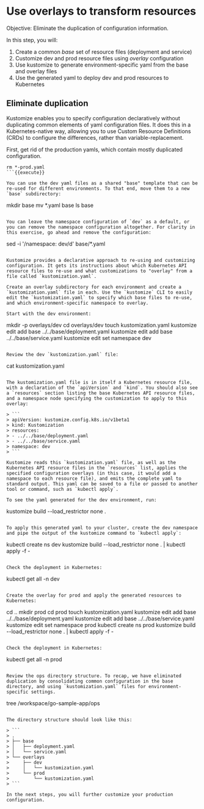 # Use overlays to transform resources

Objective:
Eliminate the duplication of configuration information.

In this step, you will:
1. Create a common _base_ set of resource files (deployment and service)
2. Customize dev and prod resource files using _overlay_ configuration
3. Use kustomize to generate environment-specific yaml from the base and overlay files
4. Use the generated yaml to deploy dev and prod resources to Kubernetes

## Eliminate duplication

Kustomize enables you to specify configuration declaratively without duplicating common elements of yaml configuration files. It does this in a Kubernetes-native way, allowing you to use Custom Resource Definitions (CRDs) to configure the differences, rather than variable-replacement.

First, get rid of the production yamls, which contain mostly duplicated configuration.

```
rm *-prod.yaml
```{{execute}}

You can use the dev yaml files as a shared "base" template that can be re-used for different environments. To that end, move them to a new `base` subdirectory:

```
mkdir base
mv *.yaml base
ls base
```{{execute}}

You can leave the namespace configuration of `dev` as a default, or you can remove the namespace configuration altogether. For clarity in this exercise, go ahead and remove the configuration:

```
sed -i '/namespace: dev/d' base/*.yaml 
```{{execute}}

Kustomize provides a declarative approach to re-using and customizing configuration. It gets its instructions about which Kubernetes API resource files to re-use and what customizations to "overlay" from a file called `kustomization.yaml`.

Create an overlay subdirectory for each environment and create a `kustomization.yaml` file in each. Use the `kustomize` CLI to easily edit the `kustomization.yaml` to specify which base files to re-use, and which environment-specific namespace to overlay.

Start with the dev environment:

```
mkdir -p overlays/dev
cd overlays/dev
touch kustomization.yaml
kustomize edit add base ../../base/deployment.yaml
kustomize edit add base ../../base/service.yaml
kustomize edit set namespace dev
```{{execute}}

Review the dev `kustomization.yaml` file:

```
cat kustomization.yaml
```{{execute}}

The kustomization.yaml file is in itself a Kubernetes resource file, with a declaration of the `apiVersion` and `kind`. You should also see a `resources` section listing the base Kubernetes API resource files, and a namespace node specifying the customization to apply to this overlay:
               
> ```
> apiVersion: kustomize.config.k8s.io/v1beta1
> kind: Kustomization
> resources:
> - ../../base/deployment.yaml
> - ../../base/service.yaml
> namespace: dev
> ```

Kustomize reads this `kustomization.yaml` file, as well as the Kubernetes API resource files in the `resources` list, applies the specified configuration overlays (in this case, it would add a namespace to each resource file), and emits the complete yaml to standard output. This yaml can be saved to a file or passed to another tool or command, such as `kubectl apply`.

To see the yaml generated for the dev environment, run:

```
kustomize build --load_restrictor none .
```{{execute}}

To apply this generated yaml to your cluster, create the dev namespace and pipe the output of the kustomize command to `kubectl apply`:

```
kubectl create ns dev
kustomize build --load_restrictor none . | kubectl apply -f -
```{{execute}}

Check the deployment in Kubernetes:

```
kubectl get all -n dev
```{{execute}}

Create the overlay for prod and apply the generated resources to Kubernetes:

```
cd ..
mkdir prod
cd prod
touch kustomization.yaml
kustomize edit add base ../../base/deployment.yaml
kustomize edit add base ../../base/service.yaml
kustomize edit set namespace prod
kubectl create ns prod
kustomize build --load_restrictor none . | kubectl apply -f -
```{{execute}}

Check the deployment in Kubernetes:

```
kubectl get all -n prod
```{{execute}}

Review the ops directory structure. To recap, we have eliminated duplication by consolidating common configuration in the base directory, and using `kustomization.yaml` files for environment-specific settings. 

```
tree /workspace/go-sample-app/ops
```{{execute}}

The directory structure should look like this:

> ```
> .
> ├── base
> │   ├── deployment.yaml
> │   └── service.yaml
> └── overlays
>     ├── dev
>     │   └── kustomization.yaml
>     └── prod
>         └── kustomization.yaml
> ```

In the next steps, you will further customize your production configuration.